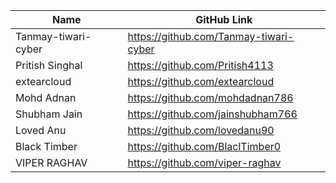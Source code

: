 | Name               | GitHub Link                     | 
| ------------------ | ------------------------------- |
| Tanmay-tiwari-cyber | https://github.com/Tanmay-tiwari-cyber |
| Pritish Singhal     | https://github.com/Pritish4113  |
| extearcloud    | https://github.com/extearcloud |
| Mohd Adnan     | https://github.com/mohdadnan786 |
| Shubham Jain     | https://github.com/jainshubham766 |
| Loved Anu     | https://github.com/lovedanu90 |
| Black Timber     | https://github.com/BlaclTimber0 |
| VIPER RAGHAV | https://github.com/viper-raghav |